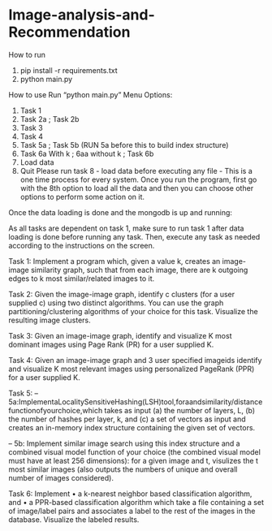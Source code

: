# Image-analysis-and-Recommendation

How to run

1. pip install -r requirements.txt
2. python main.py

How to use Run “python main.py” Menu Options:

1. Task 1 
2. Task 2a ; Task 2b
3. Task 3
4. Task 4 
5. Task 5a ; Task 5b (RUN 5a before this to build index structure)
6. Task 6a With k ; 6aa without k ; Task 6b
7. Load data
8. Quit
Please run task 8 - load data before executing any file - This is a one time process for every system.
Once you run the program, first go with the 8th option to load all the data and then you can choose other options to perform some action on it.

Once the data loading is done and the mongodb is up and running:

As all tasks are dependent on task 1, make sure to run task 1 after data loading is done before running any task.
Then, execute any task as needed according to the instructions on the screen.

Task 1: Implement a program which, given a value k, creates an image-image similarity graph, such that from each image, there are k outgoing edges to k most similar/related images to it.

Task 2: Given the image-image graph, identify c clusters (for a user supplied c) using two distinct algorithms. You can use the graph partitioning/clustering algorithms of your choice for this task. Visualize the resulting image clusters.

Task 3: Given an image-image graph, identify and visualize K most dominant images using Page Rank (PR) for a user supplied K.

Task 4: Given an image-image graph and 3 user specified imageids identify and visualize K most relevant images using personalized PageRank (PPR) for a user supplied K.

Task 5: – 5a:ImplementaLocalitySensitiveHashing(LSH)tool,foraandsimilarity/distancefunctionofyourchoice,which takes as input (a) the number of layers, L, (b) the number of hashes per layer, k, and (c) a set of vectors as input and creates an in-memory index structure containing the given set of vectors.

– 5b: Implement similar image search using this index structure and a combined visual model function of your choice (the combined visual model must have at least 256 dimensions): for a given image and t, visulizes the t most similar images (also outputs the numbers of unique and overall number of images considered).

Task 6: Implement • a k-nearest neighbor based classification algorithm, and • a PPR-based classification algorithm which take a file containing a set of image/label pairs and associates a label to the rest of the images in the database. Visualize the labeled results.
